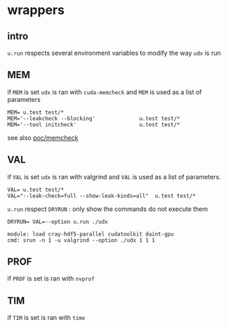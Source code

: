 # wrappers

## intro

`u.run` respects several environment variables to modify the way `udx`
is run

## MEM

if `MEM` is set `udx` is ran with `cuda-memcheck` and `MEM` is used as
a list of parameters

    MEM= u.test test/*
	MEM='--leakcheck --blocking'              u.test test/*
	MEM='--tool initcheck'                    u.test test/*

see also [poc/memcheck](poc/memcheck)

## VAL

if `VAL` is set `udx` is ran with valgrind and `VAL` is used as a list
of parameters.

    VAL= u.test test/*
    VAL="--leak-check=full --show-leak-kinds=all"  u.test test/*

`u.run` respect `DRYRUN` : only show the commands do not execute them

    DRYRUN= VAL=--option u.run ./udx
	
	module: load cray-hdf5-parallel cudatoolkit daint-gpu
    cmd: srun -n 1 -u valgrind --option ./udx 1 1 1


## PROF

if `PROF` is set is ran with `nvprof`

## TIM

if `TIM` is set is ran with `time`
